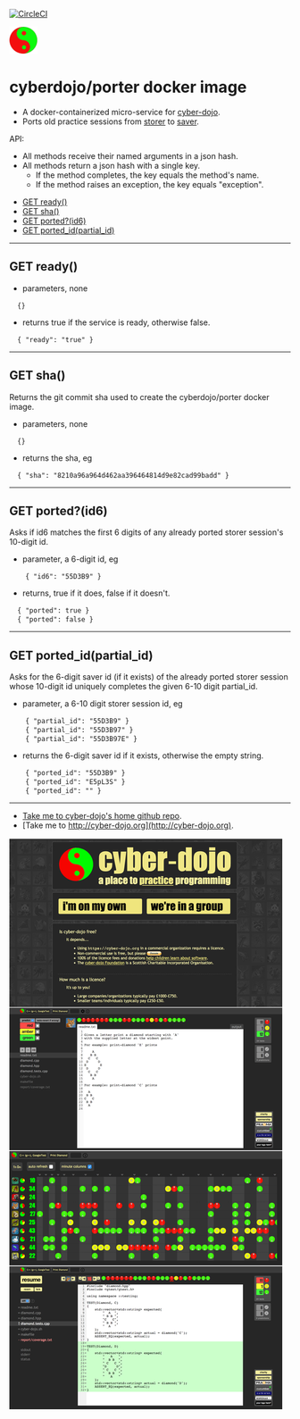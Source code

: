 
[![CircleCI](https://circleci.com/gh/cyber-dojo/porter.svg?style=svg)](https://circleci.com/gh/cyber-dojo/porter)

<img src="https://raw.githubusercontent.com/cyber-dojo/nginx/master/images/home_page_logo.png"
alt="cyber-dojo yin/yang logo" width="50px" height="50px"/>

# cyberdojo/porter docker image

- A docker-containerized micro-service for [cyber-dojo](http://cyber-dojo.org).
- Ports old practice sessions from
[storer](https://github.com/cyber-dojo/storer)
to
[saver](https://github.com/cyber-dojo/saver).

API:
  * All methods receive their named arguments in a json hash.
  * All methods return a json hash with a single key.
    * If the method completes, the key equals the method's name.
    * If the method raises an exception, the key equals "exception".

- [GET ready()](#get-ready)
- [GET sha()](#get-sha)
- [GET ported?(id6)](#get-portedid6)
- [GET ported_id(partial_id)](#get-portedidpartialid)

- - - -

## GET ready()
- parameters, none
```
  {}
```
- returns true if the service is ready, otherwise false.
```
  { "ready": "true" }
```

- - - -

## GET sha()
Returns the git commit sha used to create the cyberdojo/porter docker image.
- parameters, none
```
  {}
```
- returns the sha, eg
```
  { "sha": "8210a96a964d462aa396464814d9e82cad99badd" }
```

- - - -

## GET ported?(id6)
Asks if id6 matches the first 6 digits of any already ported storer
session's 10-digit id.
- parameter, a 6-digit id, eg
```
    { "id6": "55D3B9" }
```
- returns, true if it does, false if it doesn't.
```
  { "ported": true }
  { "ported": false }
```

- - - -

## GET ported_id(partial_id)
Asks for the 6-digit saver id (if it exists) of the already ported storer
session whose 10-digit id uniquely completes the given 6-10 digit partial_id.
- parameter, a 6-10 digit storer session id, eg
```
    { "partial_id": "55D3B9" }
    { "partial_id": "55D3B97" }
    { "partial_id": "55D3B97E" }    
```
- returns the 6-digit saver id if it exists, otherwise the empty string.
```
    { "ported_id": "55D3B9" }
    { "ported_id": "E5pL3S" }
    { "ported_id": "" }
```

- - - -

* [Take me to cyber-dojo's home github repo](https://github.com/cyber-dojo/cyber-dojo).
* [Take me to http://cyber-dojo.org](http://cyber-dojo.org).

![cyber-dojo.org home page](https://github.com/cyber-dojo/cyber-dojo/blob/master/shared/home_page_snapshot.png)
